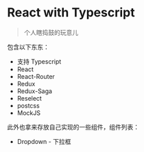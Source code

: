 # React with Typescript

> 个人瞎捣鼓的玩意儿

包含以下东东：

* 支持 Typescript
* React
* React-Router
* Redux
* Redux-Saga
* Reselect
* postcss
* MockJS



此外也拿来存放自己实现的一些组件，组件列表：

* Dropdown - 下拉框